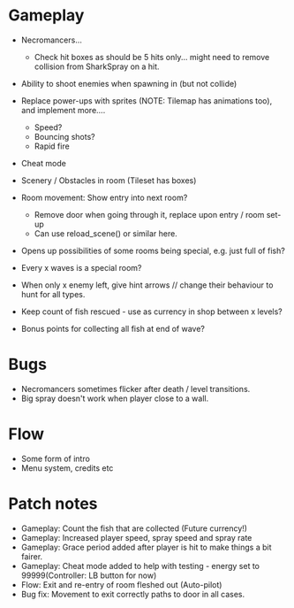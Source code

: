 # Gameplay

* Necromancers...
  * Check hit boxes as should be 5 hits only... might need to remove collision from SharkSpray on a hit.

* Ability to shoot enemies when spawning in (but not collide)
* Replace power-ups with sprites (NOTE: Tilemap has animations too), and implement more....
  * Speed?
  * Bouncing shots?
  * Rapid fire
* Cheat mode
* Scenery / Obstacles in room (Tileset has boxes)

* Room movement: Show entry into next room?
  * Remove door when going through it, replace upon entry / room set-up
  * Can use reload_scene() or similar here.
* Opens up possibilities of some rooms being special, e.g. just full of fish?
* Every x waves is a special room?

* When only x enemy left, give hint arrows // change their behaviour to hunt for all types.
* Keep count of fish rescued - use as currency in shop between x levels?
* Bonus points for collecting all fish at end of wave?

# Bugs

* Necromancers sometimes flicker after death / level transitions.
* Big spray doesn't work when player close to a wall.

# Flow

* Some form of intro
* Menu system, credits etc

# Patch notes

* Gameplay: Count the fish that are collected (Future currency!)
* Gameplay: Increased player speed, spray speed and spray rate
* Gameplay: Grace period added after player is hit to make things a bit fairer.
* Gameplay: Cheat mode added to help with testing - energy set to 99999(Controller: LB button for now)
* Flow: Exit and re-entry of room fleshed out (Auto-pilot)
* Bug fix: Movement to exit correctly paths to door in all cases.

